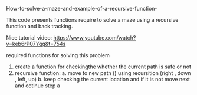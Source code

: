 How-to-solve-a-maze-and-example-of-a-recursive-function-

This code presents functions require to solve a maze using a recursive function and back tracking.

Nice tutorial video: https://www.youtube.com/watch?v=keb6rP07Yqg&t=754s

required functions for solving this problem
1. create a function for checkingthe whether the current path is safe or not
2. recursive function:
  a. move to new path () using recursition (right , down , left, up)
  b. keep checking the current location and if it is not move next and cotinue step a
  
  
  

